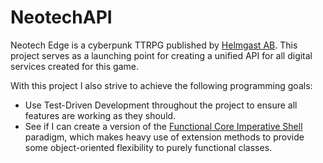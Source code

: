 # NeotechAPI

Neotech Edge is a cyberpunk TTRPG published by [Helmgast AB](https://helmgast.se/).
This project serves as a launching point for creating a unified API for all digital services created for this game.


With this project I also strive to achieve the following programming goals:

* Use Test-Driven Development throughout the project to ensure all features are working as they should.
* See if I can create a version of the [Functional Core Imperative Shell](https://medium.com/ssense-tech/a-look-at-the-functional-core-and-imperative-shell-pattern-be2498da153a) paradigm, which makes heavy use of extension methods to provide some object-oriented flexibility to purely functional classes.
